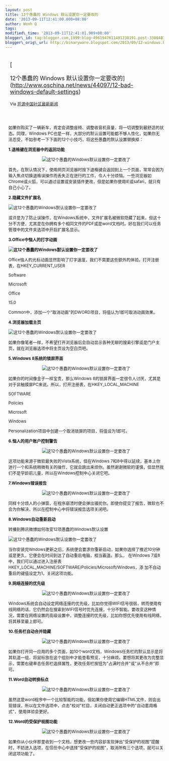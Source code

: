 ```yaml
--- 
layout: post 
title: 12个愚蠢的 Windows 默认设置你一定要改的 
date: '2013-09-11T12:41:00.000+08:00' 
author: Wenh Q
tags:
modified\_time: '2013-09-11T12:41:01.909+08:00' 
blogger\_id: tag:blogger.com,1999:blog-4961947611491238191.post-3380483900566405143
blogger\_orig\_url: http://binaryware.blogspot.com/2013/09/12-windows.html
---
```

<div style="margin: 10px; padding: 5px;">

<div style="font-size: 18px;">

[

12个愚蠢的 Windows
默认设置你一定要改的](http://www.oschina.net/news/44097/12-bad-windows-default-settings)

</div>

<div style="font-size: 13px;">

Via [开源中国社区最新新闻](http://www.oschina.net/?from=rss)

</div>

</div>

<div style="font-size: 13px; padding: 15px 0 10px 10px;">

如果你购买了一辆新车，肯定会调整座椅、调整收音机音量，将一切调整到最舒适的状态。同理，Windows
PC也是一样，大部分的默认设置可能都不够人性化，如果你无法忍受，不如参考一下下面的12个小技巧，将这些愚蠢的默认设置替换掉：

**1.退格键在浏览器中的返回功能**

<div style="text-align: center;">

![这12个愚蠢的Windows默认设置你一定要改了](http://static.oschina.net/uploads/img/201309/11103426_fHb5.jpg)

</div>

首先，在默认情况下，使用网页浏览器时按下退格键会返回到上一个页面，常常会因为输入焦点切换退格误操作而丢失正在进行的工作，令人十分烦恼。一些浏览器如Chrome或火狐，可以通过设置或安装插件更改，但是如果你使用IE或safari，就只有自己小心了。

**2.隐藏文件扩展名**

![这12个愚蠢的Windows默认设置你一定要改了](http://static.oschina.net/uploads/img/201309/11103428_M3Jl.jpg)

或许是为了防止误操作，在Windows系统中，文件扩展名被微软隐藏了起来，但这十分不方便，尤其是在你拥有多个相同文件的PDF或是word文档时。好在我们可以任务管理中的文件夹选项中开启扩展名显示。

**3.Office中恼人的打字动画**

**![这12个愚蠢的Windows默认设置你一定要改了](http://static.oschina.net/uploads/img/201309/11103428_R8qv.jpg)**

Office恼人的光标动画显然影响了打字速度，我们不需要这些额外的体验。打开注册表，在HKEY\_CURRENT\_USER

Software


Microsoft

Office

15.0

Common中，添加一个"取消动画"的DWORD项目，将值认为1即可取消动画效果。

**4.浏览器加载主页**

![这12个愚蠢的Windows默认设置你一定要改了](http://static.oschina.net/uploads/img/201309/11103429_pw2B.jpg)

如果你像笔者一样，不希望打开浏览器后会自动显示各种无聊的搜索引擎或是门户主页，就在浏览器选项中将主页设为空白页吧。

**5.Windows 8系统的锁屏界面**

<div style="text-align: center;">

![这12个愚蠢的Windows默认设置你一定要改了](http://static.oschina.net/uploads/img/201309/11103429_11p9.jpg)

</div>

如果你的时间像金子一样宝贵，那么Windows
8的锁屏界面一定很令人讨厌，尤其是对于非触摸屏PC来说。所以，打开注册表，在HKEY\_LOCAL\_MACHINE

SOFTWARE


Policies

Microsoft

Windows

Personalization项目中创建一个取消锁屏的项目，将值设为1即可。

**6.恼人的用户账户控制警告**

<div style="text-align: center;">

![这12个愚蠢的Windows默认设置你一定要改了](http://static.oschina.net/uploads/img/201309/11103430_Xyyb.jpg)

</div>

这项功能来源于微软最失败的Vista系统，但在Windows
7和8中得以延续，基本上你进行一个和系统稍微有关的操作，它就会跳出来烦你。虽然谢谢微软的谨慎，但显然我们不是学龄前儿童，所以在Windows控制中心关闭它吧。

**7.Windows错误报告**

<div style="text-align: center;">

![这12个愚蠢的Windows默认设置你一定要改了](http://static.oschina.net/uploads/img/201309/11103431_9nnI.jpg)

</div>

同样十分烦人的小弹窗，在程序崩溃时便会弹出骚扰你。即使你提交了报告，微软也不会为你解决，所以在控制中心中将错误报告选项关闭吧。

**8.Windows自动重新启动**

转播到腾讯微博如何改变12项愚蠢的Windows默认设置

![这12个愚蠢的Windows默认设置你一定要改了](http://static.oschina.net/uploads/img/201309/11103432_Rq7a.jpg)

当你安装完Wndows更新之后，系统便会要求你重新启动，如果你选择了推迟10分钟或是更久，它便会在时间到达了自动重启电脑，相当霸道。那么，
在Windows
7或8中，我们可以通过进入注册表HKEY\_LOCAL\_MACHINE/SOFTWARE/Policies/Microsoft/Windows，添
加不自动重启的键值设定为1，关闭这项功能。

**9.网络连接的优先级**

<div style="text-align: center;">

![这12个愚蠢的Windows默认设置你一定要改了](http://static.oschina.net/uploads/img/201309/11103434_7QPY.jpg)

</div>

Windows系统会自动设定网络连接的优先级，比如你觉得WIFI信号很弱，转而使用有线网络的话，它仍然会在搜索到WIFI信号时优先连接，十分不智能。要改变这种情况，需要在网络设置的高级设置中，调整连接的优先级，比如你想优先使用有线网络，将其移至最上即可。

**10.任务栏自动合并隐藏**

<div style="text-align: center;">

![这12个愚蠢的Windows默认设置你一定要改了](http://static.oschina.net/uploads/img/201309/11103435_o9gB.jpg)

</div>

如果你打开同一应用的多个页面，如10个word文档，Windows任务栏的默认显示是将其轨道一组，将鼠标放在这个组别中才能查看预览，十分麻烦。要想将其更改为完整显示，需要右键单击任务栏选择属性，更改任务栏按钮为"占满时合并"或"从不合并"即可。

**11.Word自动转换标点**

<div style="text-align: center;">

![这12个愚蠢的Windows默认设置你一定要改了](http://static.oschina.net/uploads/img/201309/11103438_1YaY.jpg)

</div>

虽然这是word程序中一个比较智能的功能，但如果你使用它编辑HTML文件，则会出现错误，所以在文件选项中，点击"校对"栏目，关闭自动更正选项中的"自动套用格式"，使用体验会更好。

**12.Word的受保护视图功能**

<div style="text-align: center;">

![这12个愚蠢的Windows默认设置你一定要改了](http://static.oschina.net/uploads/img/201309/11103438_N8nW.jpg)

</div>

如果你从小伙伴那里收到一个文档，想更改一些内容却发现弹出"受保护的视图"提醒时，不妨进入选项，在信任中心中选择"受保护的视图"，取消所有三个选项，就可以关闭这项功能了。

</div>
